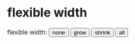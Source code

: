 # flexible width

<div class="mM_stgs_bg_info mM_stgs_logo_info mM_stgs_content_box" 
ng-if="take1.is_custom() || take1.available_option(take1.service.tool.views[take1.view][take1.destination],'flexible')" >
  <label title="should the slideshow be responsive">flexible width:</label>
  <button type="logo" class="mM_active_border first w3-btn" ng-click="take1.tool.views[take1.view].logo.flexible = 'none';take1.form_item_style('logo')"
  ng-class="{active:take1.tool.views[take1.view].logo.flexible == 'none'}">none</button>
  <button type="logo" class="mM_active_border  w3-btn" ng-click="take1.tool.views[take1.view].logo.flexible = 'grow';take1.form_item_style('logo')"
  ng-class="{active:take1.tool.views[take1.view].logo.flexible == 'grow'}">grow</button>
  <button type="logo" class="mM_active_border  w3-btn" ng-click="take1.tool.views[take1.view].logo.flexible = 'shrink';take1.form_item_style('logo')"
  ng-class="{active:take1.tool.views[take1.view].logo.flexible == 'shrink'}"  title="" >shrink</button>
  <button type="logo" class="mM_active_border last w3-btn" ng-click="take1.tool.views[take1.view].logo.flexible = 'both';take1.form_item_style('logo')"
  ng-class="{active:take1.tool.views[take1.view].logo.flexible == 'both'}"  title="" >all</button>
</div>